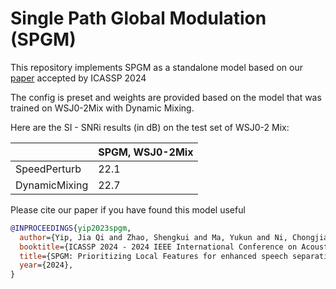 # Single Path Global Modulation (SPGM)
This repository implements SPGM as a standalone model based on our [paper](https://arxiv.org/abs/2309.12608) accepted by ICASSP 2024

The config is preset and weights are provided based on the model that was trained on WSJ0-2Mix with Dynamic Mixing.

Here are the SI - SNRi results (in dB) on the test set of WSJ0-2 Mix:

| | SPGM, WSJ0-2Mix |
|--- | --- |
|SpeedPerturb | 22.1 |
|DynamicMixing | 22.7 |

Please cite our paper if you have found this model useful
```bibtex
@INPROCEEDINGS{yip2023spgm,
  author={Yip, Jia Qi and Zhao, Shengkui and Ma, Yukun and Ni, Chongjia and Zhang, Chong and Wang, Hao and Nguyen, Trung Hieu and Zhou, Kun and Ng, Dianwen and Chng, Eng Siong and others},
  booktitle={ICASSP 2024 - 2024 IEEE International Conference on Acoustics, Speech and Signal Processing (ICASSP)}, 
  title={SPGM: Prioritizing Local Features for enhanced speech separation performance},
  year={2024},
}
```